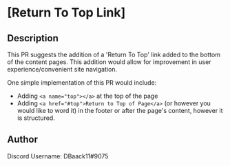 # [Return To Top Link]

## Description

This PR suggests the addition of a 'Return To Top' link added to the bottom of the content pages. This addition would allow for improvement in user experience/convenient site navigation. 

One simple implementation of this PR would include:
- Adding ```<a name="top"></a>``` at the top of the page
- Adding ```<a href="#top">Return to Top of Page</a>``` (or however you would like to word it) in the footer or after the page's content, however it is structured.

## Author

Discord Username: DBaack11#9075